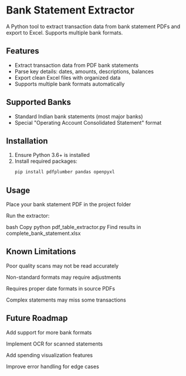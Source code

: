 # Bank Statement Extractor

A Python tool to extract transaction data from bank statement PDFs and export to Excel. Supports multiple bank formats.

## Features

- Extract transaction data from PDF bank statements  
- Parse key details: dates, amounts, descriptions, balances  
- Export clean Excel files with organized data  
- Supports multiple bank formats automatically  

## Supported Banks

- Standard Indian bank statements (most major banks)  
- Special "Operating Account Consolidated Statement" format  

## Installation

1. Ensure Python 3.6+ is installed  
2. Install required packages:  
   ```bash
   pip install pdfplumber pandas openpyxl

##   Usage
Place your bank statement PDF in the project folder

Run the extractor:

bash
Copy
python pdf_table_extractor.py
Find results in complete_bank_statement.xlsx

##  Known Limitations
Poor quality scans may not be read accurately

Non-standard formats may require adjustments

Requires proper date formats in source PDFs

Complex statements may miss some transactions

##  Future Roadmap
Add support for more bank formats

Implement OCR for scanned statements

Add spending visualization features

Improve error handling for edge cases
